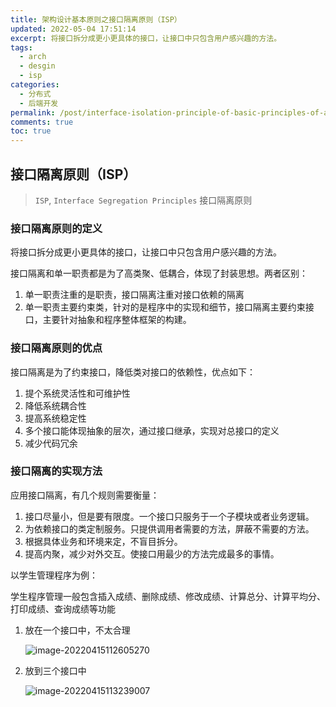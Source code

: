 ```yaml
---
title: 架构设计基本原则之接口隔离原则（ISP）
updated: 2022-05-04 17:51:14
excerpt: 将接口拆分成更小更具体的接口，让接口中只包含用户感兴趣的方法。
tags:
  - arch
  - desgin
  - isp
categories:
  - 分布式
  - 后端开发
permalink: /post/interface-isolation-principle-of-basic-principles-of-architecture-design.html
comments: true
toc: true
---
```

## 接口隔离原则（ISP）

> `ISP`, `Interface Segregation Principles` 接口隔离原则

### 接口隔离原则的定义

将接口拆分成更小更具体的接口，让接口中只包含用户感兴趣的方法。

接口隔离和单一职责都是为了高类聚、低耦合，体现了封装思想。两者区别：

1. 单一职责注重的是职责，接口隔离注重对接口依赖的隔离
2. 单一职责主要约束类，针对的是程序中的实现和细节，接口隔离主要约束接口，主要针对抽象和程序整体框架的构建。

### 接口隔离原则的优点

接口隔离是为了约束接口，降低类对接口的依赖性，优点如下：

1. 提个系统灵活性和可维护性
2. 降低系统耦合性
3. 提高系统稳定性
4. 多个接口能体现抽象的层次，通过接口继承，实现对总接口的定义
5. 减少代码冗余

### 接口隔离的实现方法

应用接口隔离，有几个规则需要衡量：

1. 接口尽量小，但是要有限度。一个接口只服务于一个子模块或者业务逻辑。
2. 为依赖接口的类定制服务。只提供调用者需要的方法，屏蔽不需要的方法。
3. 根据具体业务和环境来定，不盲目拆分。
4. 提高内聚，减少对外交互。使接口用最少的方法完成最多的事情。

以学生管理程序为例：

学生程序管理一般包含插入成绩、删除成绩、修改成绩、计算总分、计算平均分、打印成绩、查询成绩等功能

1. 放在一个接口中，不太合理

   ![image-20220415112605270](https://img1.terwer.space/image-20220415112605270.png)

2. 放到三个接口中

   ![image-20220415113239007](https://img1.terwer.space/image-20220415113239007.png)